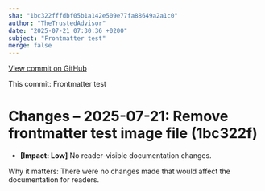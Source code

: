 ```yaml
---
sha: "1bc322fffdbf05b1a142e509e77fa88649a2a1c0"
author: "TheTrustedAdvisor"
date: "2025-07-21 07:30:36 +0200"
subject: "Frontmatter test"
merge: false
---
```


[View commit on GitHub](https://github.com/TheTrustedAdvisor/FabricAdoptionFramework/commit/1bc322fffdbf05b1a142e509e77fa88649a2a1c0)

This commit: Frontmatter test

# Changes – 2025-07-21: Remove frontmatter test image file (1bc322f)

- **[Impact: Low]** No reader-visible documentation changes.

Why it matters: There were no changes made that would affect the documentation for readers.
